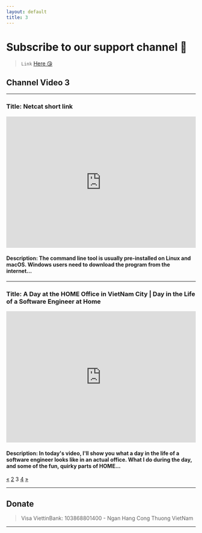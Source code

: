 ```yaml
---
layout: default
title: 3
---
```


<style>
iframe {
  max-width: 100%;
}
</style>

# **Subscribe to our support channel 🥴**

> `Link` [Here 😘](https://www.youtube.com/c/nulldoot)

## **Channel Video 3**

---

### Title: Netcat short link

<iframe width="100%" height="350" src="https://www.youtube.com/embed/BJ8jvRg1K-k" title="YouTube video player" frameborder="0" allow="accelerometer; autoplay; clipboard-write; encrypted-media; gyroscope; picture-in-picture" allowfullscreen></iframe>

#### Description: The command line tool is usually pre-installed on Linux and macOS. Windows users need to download the program from the internet...

---

### Title: A Day at the HOME Office in VietNam City | Day in the Life of a Software Engineer at Home

<iframe width="100%" height="350" src="https://www.youtube.com/embed/Zy9rQcTflhY" title="YouTube video player" frameborder="0" allow="accelerometer; autoplay; clipboard-write; encrypted-media; gyroscope; picture-in-picture" allowfullscreen></iframe>

#### Description: In today's video, I'll show you what a day in the life of a software engineer looks like in an actual office. What I do during the day, and some of the fun, quirky parts of HOME...

<div class="pagination">
    <a href="/video" class="page-item">«</a>
    <a href="https://datv.nulldoot2k.xyz/video/2" class="page-item">2</a>
    <span class="page-item">3</span>
    <a href="https://datv.nulldoot2k.xyz/video/4" class="page-item">4</a>
    <a href="https://datv.nulldoot2k.xyz/video/4" class="page-item">»</a>
</div>

---

## Donate

> Visa ViettinBank: 103868801400 - Ngan Hang Cong Thuong VietNam

---
